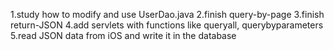 1.study how to modify and use UserDao.java
2.finish query-by-page
3.finish return-JSON
4.add servlets with functions like queryall, querybyparameters
5.read JSON data from iOS and write it in the database